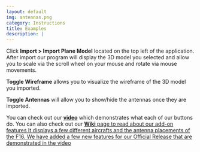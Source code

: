 ```yaml
---
layout: default
img: antennas.png
category: Instructions
title: Examples
description: |
---
```

  <p>Click <b>Import > Import Plane Model</b> located on the top left of the application. After import our program will display the 3D model you selected and allow you to scale via the scroll wheel on your mouse and rotate via mouse movements.</p>
  <p><b>Toggle Wireframe</b> allows you to visualize the wireframe of the 3D model you imported.</p>
  <p><b>Toggle Antennas</b> will allow you to show/hide the antennas once they are imported. </p>
  <p>You can check out our <a href ="https://youtu.be/Zxd8HRlunFc" target = "_blank"> <b>video</b></a> which demonstrates what each of our buttons do. You can also check out our 
  <a href ="https://github.com/NG-Development/ngdevelopment/wiki/Add-on-features" target = "_blank"> <b>Wiki</b> page to read about our add-on features
  It displays a few different aircrafts and the antenna placements of the F16. We have added a few new features for our Official Release that are demonstrated in the video</p>
